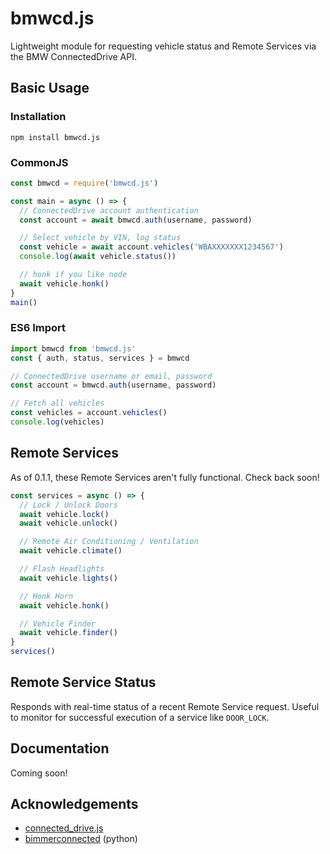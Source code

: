 # bmwcd.js

Lightweight module for requesting vehicle status and Remote Services via the BMW ConnectedDrive API.

## Basic Usage

### Installation

```shell
npm install bmwcd.js
```

### CommonJS

```javascript
const bmwcd = require('bmwcd.js')

const main = async () => {
  // ConnectedDrive account authentication
  const account = await bmwcd.auth(username, password)

  // Select vehicle by VIN, log status
  const vehicle = await account.vehicles('WBAXXXXXXX1234567')
  console.log(await vehicle.status())

  // honk if you like node
  await vehicle.honk()
}
main()
```

### ES6 Import

```javascript
import bmwcd from 'bmwcd.js'
const { auth, status, services } = bmwcd

// ConnectedDrive username or email, password
const account = bmwcd.auth(username, password)

// Fetch all vehicles
const vehicles = account.vehicles()
console.log(vehicles)
```

## Remote Services

As of 0.1.1, these Remote Services aren't fully functional. Check back soon!

```javascript
const services = async () => {
  // Lock / Unlock Doors
  await vehicle.lock()
  await vehicle.unlock()

  // Remote Air Conditioning / Ventilation
  await vehicle.climate()

  // Flash Headlights
  await vehicle.lights()

  // Honk Horn
  await vehicle.honk()

  // Vehicle Finder
  await vehicle.finder()
}
services()
```

## Remote Service Status

Responds with real-time status of a recent Remote Service request. Useful to monitor for successful execution of a service like `DOOR_LOCK`.

## Documentation

Coming soon!

## Acknowledgements

* [connected_drive.js](https://github.com/1source-ac/connected_drive.js)
* [bimmerconnected](https://github.com/bimmerconnected/bimmer_connected) (python)
